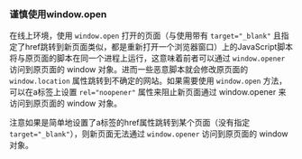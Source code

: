 ### 谨慎使用window.open

在线上环境，使用 `window.open` 打开的页面（与使用带有 `target="_blank"` 且指定了href跳转到新页面类似，都是重新打开一个浏览器窗口）上的JavaScript脚本将与原页面的脚本在同一个进程上运行，这意味着前者可以通过 `window.opener` 访问到原页面的 window 对象。进而一些恶意脚本就会修改原页面的 `window.location` 属性跳转到不确定的网站。如果需要使用 `window.open` 方法，可以在a标签上设置 `rel="noopener"` 属性来阻止新页面通过 window.opener 来访问到原页面的 window 对象。

注意如果是简单地设置了a标签的href属性跳转到某个页面（没有指定 `target="_blank"`），则新页面无法通过 `window.opener` 访问到原页面的 window 对象。
